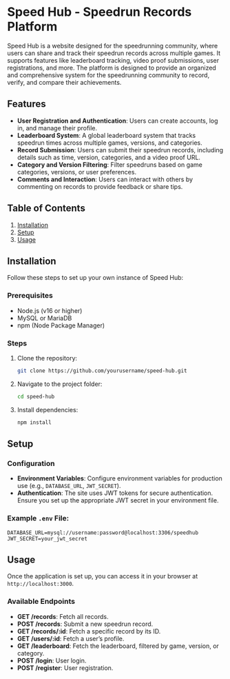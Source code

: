 
# Speed Hub - Speedrun Records Platform

Speed Hub is a website designed for the speedrunning community, where users can share and track their speedrun records across multiple games. It supports features like leaderboard tracking, video proof submissions, user registrations, and more. The platform is designed to provide an organized and comprehensive system for the speedrunning community to record, verify, and compare their achievements.

## Features

- **User Registration and Authentication**: Users can create accounts, log in, and manage their profile.
- **Leaderboard System**: A global leaderboard system that tracks speedrun times across multiple games, versions, and categories.
- **Record Submission**: Users can submit their speedrun records, including details such as time, version, categories, and a video proof URL.
- **Category and Version Filtering**: Filter speedruns based on game categories, versions, or user preferences.
- **Comments and Interaction**: Users can interact with others by commenting on records to provide feedback or share tips.

## Table of Contents

1. [Installation](#installation)
2. [Setup](#setup)
3. [Usage](#usage)

## Installation

Follow these steps to set up your own instance of Speed Hub:

### Prerequisites

- Node.js (v16 or higher)
- MySQL or MariaDB
- npm (Node Package Manager)

### Steps

1. Clone the repository:

   ```bash
   git clone https://github.com/yourusername/speed-hub.git
   ```

2. Navigate to the project folder:

   ```bash
   cd speed-hub
   ```

3. Install dependencies:

   ```bash
   npm install
   ```

## Setup

### Configuration

- **Environment Variables**: Configure environment variables for production use (e.g., `DATABASE_URL`, `JWT_SECRET`).
- **Authentication**: The site uses JWT tokens for secure authentication. Ensure you set up the appropriate JWT secret in your environment file.
  
### Example `.env` File:

```env
DATABASE_URL=mysql://username:password@localhost:3306/speedhub
JWT_SECRET=your_jwt_secret
```

## Usage

Once the application is set up, you can access it in your browser at `http://localhost:3000`.

### Available Endpoints

- **GET /records**: Fetch all records.
- **POST /records**: Submit a new speedrun record.
- **GET /records/:id**: Fetch a specific record by its ID.
- **GET /users/:id**: Fetch a user’s profile.
- **GET /leaderboard**: Fetch the leaderboard, filtered by game, version, or category.
- **POST /login**: User login.
- **POST /register**: User registration.
